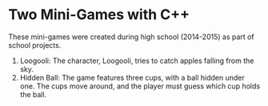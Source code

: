# Two Mini-Games with C++
These mini-games were created during high school (2014-2015) as part of school projects.

1) Loogooli: The character, Loogooli, tries to catch apples falling from the sky.
2) Hidden Ball: The game features three cups, with a ball hidden under one. The cups move around, and the player must guess which cup holds the ball.
